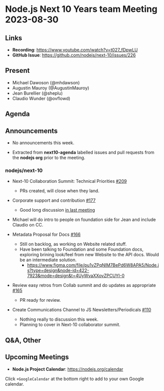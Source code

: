 # Node.js  Next 10 Years team Meeting 2023-08-30

## Links

* **Recording**:  <https://www.youtube.com/watch?v=t027_fDpwLU>
* **GitHub Issue**: <https://github.com/nodejs/next-10/issues/226>

## Present

* Michael Dawoson (@mhdawson)
* Augustin Mauroy (@AugustinMauroy)
* Jean Burellier (@sheplu)
* Claudio Wunder (@ovflowd)

## Agenda

## Announcements

* No announcements this week.

* Extracted from **next10-agenda** labelled issues and pull requests from the **nodejs org** prior to the meeting.

### nodejs/next-10

* Next-10 Collaboration Summit: Technical Priorities [#209](https://github.com/nodejs/next-10/issues/209)
  * PRs created, will close when they land.

* Corporate support and contribution [#177](https://github.com/nodejs/next-10/issues/177)
  * Good long discussion [in last meeting](https://github.com/nodejs/next-10/pull/225/files)  
* Michael will do intro to people on foundation side for Jean and include Claudio on CC.

* Metadata Proposal for Docs [#166](https://github.com/nodejs/next-10/issues/166)
  * Still on backlog, as working on Website related stuff.
  * Have been talking to Foundation and some Foundation docs, exploring brining look/feel from new Website to the API docs.  Would be an intermediate solution.
    * <https://www.figma.com/file/pu1vZPqNIM7BePd6W8APA5/Node.js?type=design&node-id=422-7923&mode=design&t=4UyWvaXXovZPCUYI-0>

* Review easy retros from Collab summit and do updates as appropriate [#165](https://github.com/nodejs/next-10/issues/165)
  * PR ready for review.

* Create Communications Channel to JS Newsletters/Periodicals [#110](https://github.com/nodejs/next-10/issues/110)
  * Nothing really to discussion this week.
  * Planning to cover in Next-10 collaborator summit.

## Q&A, Other

## Upcoming Meetings

* **Node.js Project Calendar**: <https://nodejs.org/calendar>

Click `+GoogleCalendar` at the bottom right to add to your own Google calendar.
